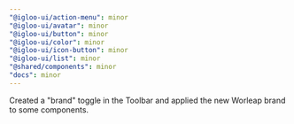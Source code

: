 ```yaml
---
"@igloo-ui/action-menu": minor
"@igloo-ui/avatar": minor
"@igloo-ui/button": minor
"@igloo-ui/color": minor
"@igloo-ui/icon-button": minor
"@igloo-ui/list": minor
"@shared/components": minor
"docs": minor
---
```


Created a "brand" toggle in the Toolbar and applied the new Worleap brand to some components.

